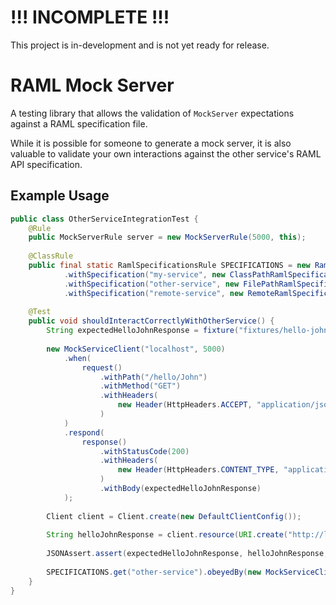 # !!! INCOMPLETE !!!

This project is in-development and is not yet ready for release.

# RAML Mock Server

A testing library that allows the validation of `MockServer` expectations against a RAML specification file.

While it is possible for someone to generate a mock server, it is also valuable to validate your own interactions against the other service's RAML API specification.

## Example Usage

```java
public class OtherServiceIntegrationTest {
    @Rule
    public MockServerRule server = new MockServerRule(5000, this);
    
    @ClassRule
    public final static RamlSpecificationsRule SPECIFICATIONS = new RamlSpecificationsRule()
            .withSpecification("my-service", new ClassPathRamlSpecification("apispecs/apispecs.raml"))
            .withSpecification("other-service", new FilePathRamlSpecification("target/specifications/other-service/apispecs.raml"))
            .withSpecification("remote-service", new RemoteRamlSpecification("http://remote.site.com/apispecs.zip", new ZipArchiveRemoteResourceHandler("target/specifications/remote-service", "apispecs.raml")));
    
    @Test
    public void shouldInteractCorrectlyWithOtherService() {
        String expectedHelloJohnResponse = fixture("fixtures/hello-john-response.json");
        
        new MockServiceClient("localhost", 5000)
            .when(
                request()
                    .withPath("/hello/John")
                    .withMethod("GET")
                    .withHeaders(
                        new Header(HttpHeaders.ACCEPT, "application/json")
                    )
            )
            .respond(
                response()
                    .withStatusCode(200)
                    .withHeaders(
                        new Header(HttpHeaders.CONTENT_TYPE, "application/json")
                    )
                    .withBody(expectedHelloJohnResponse)
            );
            
        Client client = Client.create(new DefaultClientConfig());
        
        String helloJohnResponse = client.resource(URI.create("http://localhost:5000/hello/John")).accept("application/json").get(String.class);
        
        JSONAssert.assert(expectedHelloJohnResponse, helloJohnResponse, false);
        
        SPECIFICATIONS.get("other-service").obeyedBy(new MockServiceClient("localhost", 5000));
    }
}
```